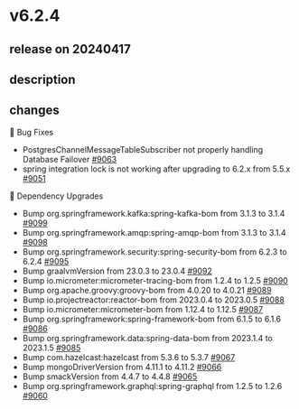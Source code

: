 # v6.2.4

## release on 20240417

## description

## changes

🐞 Bug Fixes

* PostgresChannelMessageTableSubscriber not properly handling Database Failover <a href="https://github.com/spring-projects/spring-integration/issues/9063" data-hovercard-type="issue" data-hovercard-url="/spring-projects/spring-integration/issues/9063/hovercard">#9063</a>
* spring integration lock is not working after upgrading to 6.2.x from 5.5.x <a href="https://github.com/spring-projects/spring-integration/issues/9051" data-hovercard-type="issue" data-hovercard-url="/spring-projects/spring-integration/issues/9051/hovercard">#9051</a>

🔨 Dependency Upgrades

* Bump org.springframework.kafka:spring-kafka-bom from 3.1.3 to 3.1.4 <a href="https://github.com/spring-projects/spring-integration/pull/9099" data-hovercard-type="pull_request" data-hovercard-url="/spring-projects/spring-integration/pull/9099/hovercard">#9099</a>
* Bump org.springframework.amqp:spring-amqp-bom from 3.1.3 to 3.1.4 <a href="https://github.com/spring-projects/spring-integration/pull/9098" data-hovercard-type="pull_request" data-hovercard-url="/spring-projects/spring-integration/pull/9098/hovercard">#9098</a>
* Bump org.springframework.security:spring-security-bom from 6.2.3 to 6.2.4 <a href="https://github.com/spring-projects/spring-integration/pull/9095" data-hovercard-type="pull_request" data-hovercard-url="/spring-projects/spring-integration/pull/9095/hovercard">#9095</a>
* Bump graalvmVersion from 23.0.3 to 23.0.4 <a href="https://github.com/spring-projects/spring-integration/pull/9092" data-hovercard-type="pull_request" data-hovercard-url="/spring-projects/spring-integration/pull/9092/hovercard">#9092</a>
* Bump io.micrometer:micrometer-tracing-bom from 1.2.4 to 1.2.5 <a href="https://github.com/spring-projects/spring-integration/pull/9090" data-hovercard-type="pull_request" data-hovercard-url="/spring-projects/spring-integration/pull/9090/hovercard">#9090</a>
* Bump org.apache.groovy:groovy-bom from 4.0.20 to 4.0.21 <a href="https://github.com/spring-projects/spring-integration/pull/9089" data-hovercard-type="pull_request" data-hovercard-url="/spring-projects/spring-integration/pull/9089/hovercard">#9089</a>
* Bump io.projectreactor:reactor-bom from 2023.0.4 to 2023.0.5 <a href="https://github.com/spring-projects/spring-integration/pull/9088" data-hovercard-type="pull_request" data-hovercard-url="/spring-projects/spring-integration/pull/9088/hovercard">#9088</a>
* Bump io.micrometer:micrometer-bom from 1.12.4 to 1.12.5 <a href="https://github.com/spring-projects/spring-integration/pull/9087" data-hovercard-type="pull_request" data-hovercard-url="/spring-projects/spring-integration/pull/9087/hovercard">#9087</a>
* Bump org.springframework:spring-framework-bom from 6.1.5 to 6.1.6 <a href="https://github.com/spring-projects/spring-integration/pull/9086" data-hovercard-type="pull_request" data-hovercard-url="/spring-projects/spring-integration/pull/9086/hovercard">#9086</a>
* Bump org.springframework.data:spring-data-bom from 2023.1.4 to 2023.1.5 <a href="https://github.com/spring-projects/spring-integration/pull/9085" data-hovercard-type="pull_request" data-hovercard-url="/spring-projects/spring-integration/pull/9085/hovercard">#9085</a>
* Bump com.hazelcast:hazelcast from 5.3.6 to 5.3.7 <a href="https://github.com/spring-projects/spring-integration/pull/9067" data-hovercard-type="pull_request" data-hovercard-url="/spring-projects/spring-integration/pull/9067/hovercard">#9067</a>
* Bump mongoDriverVersion from 4.11.1 to 4.11.2 <a href="https://github.com/spring-projects/spring-integration/pull/9066" data-hovercard-type="pull_request" data-hovercard-url="/spring-projects/spring-integration/pull/9066/hovercard">#9066</a>
* Bump smackVersion from 4.4.7 to 4.4.8 <a href="https://github.com/spring-projects/spring-integration/pull/9065" data-hovercard-type="pull_request" data-hovercard-url="/spring-projects/spring-integration/pull/9065/hovercard">#9065</a>
* Bump org.springframework.graphql:spring-graphql from 1.2.5 to 1.2.6 <a href="https://github.com/spring-projects/spring-integration/pull/9060" data-hovercard-type="pull_request" data-hovercard-url="/spring-projects/spring-integration/pull/9060/hovercard">#9060</a>

